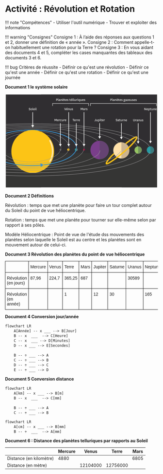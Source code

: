 # Activité : Révolution et Rotation

!!! note "Compétences"
    - Utiliser l'outil numérique
    - Trouver et exploiter des informations

!!! warning "Consignes"
    Consigne 1 : À l’aide des réponses aux questions 1 et 2, donner une définition de « année ».
    Consigne 2 : Comment appelle-t-on habituellement une rotation pour la Terre ? 
    Consigne 3 : En vous aidant des documents 4 et 5, compléter les cases manquantes des tableaux des documents 3 et 6.

!!! bug Critères de réussite
    - Définir ce qu'est une révolution
    - Définir ce qu'est une année
    - Définir ce qu'est une rotation
    - Définir ce qu'est une journée




**Document 1 le système solaire**

![](SchemaSystSolaire.png)


**Document 2 Définitions**

Révolution : temps que met une planète pour faire un tour complet autour du Soleil du point de vue héliocentrique.

Rotation : temps que met une planète pour tourner sur elle-même selon par rapport à ses pôles.

Modèle Héliocentrique : Point de vue de l'étude dss mouvements des planètes selon laquelle le Soleil est au centre et les planètes sont en mouvement autour de celui-ci.

**Document 3 Révolution des planètes du point de vue héliocentrique**

<style type="text/css">
.tg  {border-collapse:collapse;border-spacing:0;}
.tg td{border-color:black;border-style:solid;border-width:1px;font-family:Arial, sans-serif;font-size:14px;
  overflow:hidden;padding:10px 5px;word-break:normal;}
.tg th{border-color:black;border-style:solid;border-width:1px;font-family:Arial, sans-serif;font-size:14px;
  font-weight:normal;overflow:hidden;padding:10px 5px;word-break:normal;}
.tg .tg-0lax{text-align:left;vertical-align:top}
</style>
<table class="tg">
<thead>
  <tr>
    <th class="tg-0lax"></th>
    <th class="tg-0lax">Mercure 		</th>
    <th class="tg-0lax">Venus 		</th>
    <th class="tg-0lax">Terre<br></th>
    <th class="tg-0lax">Mars 		</th>
    <th class="tg-0lax">Jupiter 		</th>
    <th class="tg-0lax">Saturne 		</th>
    <th class="tg-0lax">Uranus 		</th>
    <th class="tg-0lax">Neptune 		</th>
  </tr>
</thead>
<tbody>
  <tr>
    <td class="tg-0lax">Révolution (en jours) 		</td>
    <td class="tg-0lax">87,96 		</td>
    <td class="tg-0lax">224,7 		</td>
    <td class="tg-0lax">365,25 		</td>
    <td class="tg-0lax"> 			687 		</td>
    <td class="tg-0lax"> 			<br>&nbsp;&nbsp;			 		</td>
    <td class="tg-0lax"> 			<br>&nbsp;&nbsp;			 		</td>
    <td class="tg-0lax">30589 		</td>
    <td class="tg-0lax"> 			<br>&nbsp;&nbsp;			 		</td>
  </tr>
  <tr>
    <td class="tg-0lax">Révolution (en année) 		</td>
    <td class="tg-0lax">			 		</td>
    <td class="tg-0lax"></td>
    <td class="tg-0lax">1 		</td>
    <td class="tg-0lax"> 		</td>
    <td class="tg-0lax">12 		</td>
    <td class="tg-0lax">30 		</td>
    <td class="tg-0lax"> 			<br>  			 		</td>
    <td class="tg-0lax">165 		</td>
  </tr>
</tbody>
</table>

**Document 4 Conversion jour/année**

```mermaid
flowchart LR
    A[Année] -- x ___ --> B[Jour]
    B -- x  ___  --> C[Heure]
    C -- x  ___ --> D[Minutes]
    D -- x ___ --> E[Secondes]

    B -- ÷ ___ --> A
    C -- ÷ ___ --> B
    D -- ÷ ___ --> C
    E -- ÷ ___ --> D

```

**Document 5 Conversion distance**

```mermaid
flowchart LR
    A[km] -- x ___ --> B[m]
    B -- x  ___  --> C[mm]

    B -- ÷ ___ --> A
    C -- ÷ ___ --> B
```

```mermaid
flowchart LR
    A[cm] -- x ___ --> B[mm]
    B -- ÷  ___  --> A[mm]

```


**Document 6 : Distance des planètes telluriques par rapports au Soleil**


<table>
<thead>
  <tr>
    <th> 			</th>
    <th> Mercure</th>
    <th>Venus</th>
    <th>Terre 		</th>
    <th> Mars </th>
  </tr>
</thead>
<tbody>
  <tr>
    <td>Distance (en kilomètre) 		</td>
    <td>4880 		</td>
    <td> 			</td>
    <td> 			</td>
    <td> 6805 		</td>
  </tr>
  <tr>
    <td>Distance	(en mètre) 		</td>
    <td> 			 		</td>
    <td> 12104000 		</td>
    <td>12756000 		</td>
    <td></td>
  </tr>
</tbody>
</table>
